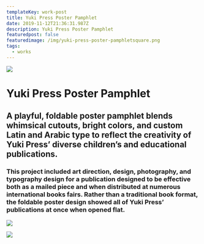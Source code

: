 ```yaml
---
templateKey: work-post
title: Yuki Press Poster Pamphlet
date: 2019-11-12T21:36:31.987Z
description: Yuki Press Poster Pamphlet
featuredpost: false
featuredimage: /img/yuki-press-poster-pamphletsquare.png
tags:
  - works
---
```

![](/img/yuki1.png)

# Yuki Press Poster Pamphlet

## A playful, foldable poster pamphlet blends whimsical cutouts, bright colors, and custom Latin and Arabic type to reflect the creativity of Yuki Press’ diverse children’s and educational publications. 

### This project included art direction, design, photography, and typography design for a publication designed to be effective both as a mailed piece and when distributed at numerous international books fairs. Rather than a traditional book format, the foldable poster design showed all of Yuki Press’ publications at once when opened flat.

![](/img/yuki2.png)

![](/img/yuki3.png)
